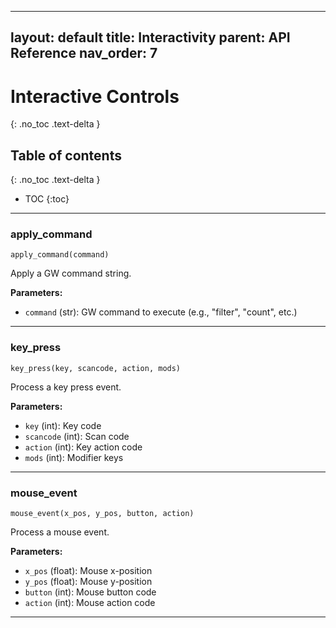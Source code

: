 

---
layout: default
title: Interactivity
parent: API Reference
nav_order: 7
---

# Interactive Controls
{: .no_toc .text-delta }

## Table of contents
{: .no_toc .text-delta }

- TOC
{:toc}

---

### apply_command
`apply_command(command)`

Apply a GW command string.

**Parameters:**
- `command` (str): GW command to execute (e.g., "filter", "count", etc.)

---

### key_press
`key_press(key, scancode, action, mods)`

Process a key press event.

**Parameters:**
- `key` (int): Key code
- `scancode` (int): Scan code
- `action` (int): Key action code
- `mods` (int): Modifier keys

---

### mouse_event
`mouse_event(x_pos, y_pos, button, action)`

Process a mouse event.

**Parameters:**
- `x_pos` (float): Mouse x-position
- `y_pos` (float): Mouse y-position
- `button` (int): Mouse button code
- `action` (int): Mouse action code

---

